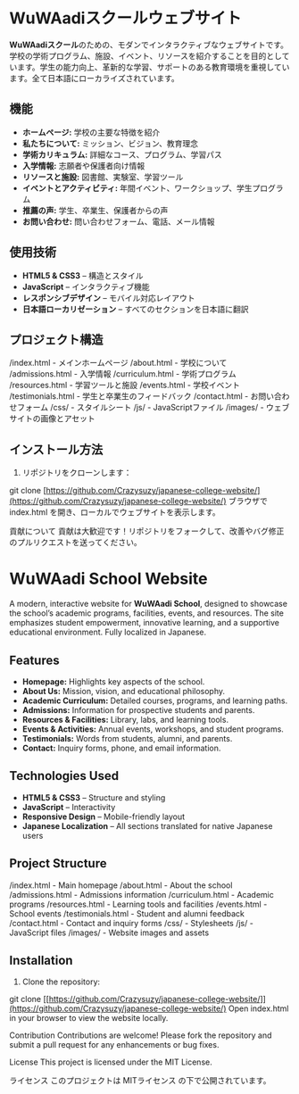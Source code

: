 # WuWAadiスクールウェブサイト

**WuWAadiスクール**のための、モダンでインタラクティブなウェブサイトです。学校の学術プログラム、施設、イベント、リソースを紹介することを目的としています。学生の能力向上、革新的な学習、サポートのある教育環境を重視しています。全て日本語にローカライズされています。

## 機能

- **ホームページ:** 学校の主要な特徴を紹介
- **私たちについて:** ミッション、ビジョン、教育理念
- **学術カリキュラム:** 詳細なコース、プログラム、学習パス
- **入学情報:** 志願者や保護者向け情報
- **リソースと施設:** 図書館、実験室、学習ツール
- **イベントとアクティビティ:** 年間イベント、ワークショップ、学生プログラム
- **推薦の声:** 学生、卒業生、保護者からの声
- **お問い合わせ:** 問い合わせフォーム、電話、メール情報

## 使用技術

- **HTML5 & CSS3** – 構造とスタイル
- **JavaScript** – インタラクティブ機能
- **レスポンシブデザイン** – モバイル対応レイアウト
- **日本語ローカリゼーション** – すべてのセクションを日本語に翻訳

## プロジェクト構造

/index.html - メインホームページ
/about.html - 学校について
/admissions.html - 入学情報
/curriculum.html - 学術プログラム
/resources.html - 学習ツールと施設
/events.html - 学校イベント
/testimonials.html - 学生と卒業生のフィードバック
/contact.html - お問い合わせフォーム
/css/ - スタイルシート
/js/ - JavaScriptファイル
/images/ - ウェブサイトの画像とアセット


## インストール方法

1. リポジトリをクローンします：

git clone [https://github.com/Crazysuzy/japanese-college-website/](https://github.com/Crazysuzy/japanese-college-website/)
ブラウザで index.html を開き、ローカルでウェブサイトを表示します。

貢献について
貢献は大歓迎です！リポジトリをフォークして、改善やバグ修正のプルリクエストを送ってください。



# WuWAadi School Website

A modern, interactive website for **WuWAadi School**, designed to showcase the school’s academic programs, facilities, events, and resources. The site emphasizes student empowerment, innovative learning, and a supportive educational environment. Fully localized in Japanese.

## Features

- **Homepage:** Highlights key aspects of the school.
- **About Us:** Mission, vision, and educational philosophy.
- **Academic Curriculum:** Detailed courses, programs, and learning paths.
- **Admissions:** Information for prospective students and parents.
- **Resources & Facilities:** Library, labs, and learning tools.
- **Events & Activities:** Annual events, workshops, and student programs.
- **Testimonials:** Words from students, alumni, and parents.
- **Contact:** Inquiry forms, phone, and email information.

## Technologies Used

- **HTML5 & CSS3** – Structure and styling
- **JavaScript** – Interactivity
- **Responsive Design** – Mobile-friendly layout
- **Japanese Localization** – All sections translated for native Japanese users

## Project Structure

/index.html - Main homepage
/about.html - About the school
/admissions.html - Admissions information
/curriculum.html - Academic programs
/resources.html - Learning tools and facilities
/events.html - School events
/testimonials.html - Student and alumni feedback
/contact.html - Contact and inquiry forms
/css/ - Stylesheets
/js/ - JavaScript files
/images/ - Website images and assets


## Installation

1. Clone the repository:

git clone [[https://github.com/Crazysuzy/japanese-college-website/]](https://github.com/Crazysuzy/japanese-college-website/)
Open index.html in your browser to view the website locally.

Contribution
Contributions are welcome! Please fork the repository and submit a pull request for any enhancements or bug fixes.

License
This project is licensed under the MIT License.

ライセンス
このプロジェクトは MITライセンス の下で公開されています。
